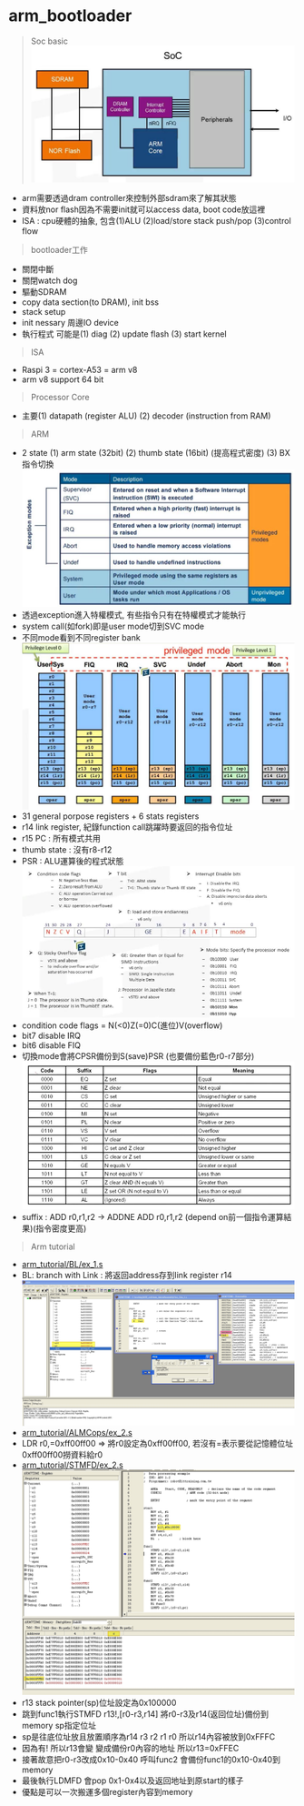 # arm_bootloader
> Soc basic
![alt soc_basic](https://github.com/chiweichiu/arm_bootloader/blob/main/utils/soc_basic.jpg) <br>
- arm需要透過dram controller來控制外部sdram來了解其狀態
- 資料放nor flash因為不需要init就可以access data, boot code放這裡
- ISA : cpu硬體的抽象, 包含(1)ALU (2)load/store stack push/pop (3)control flow
> bootloader工作
- 關閉中斷
- 關閉watch dog
- 驅動SDRAM
- copy data section(to DRAM), init bss
- stack setup
- init nessary 周邊IO device
- 執行程式 可能是(1) diag (2) update flash (3) start kernel
> ISA
- Raspi 3 = cortex-A53 = arm v8
- arm v8 support 64 bit
> Processor Core
- 主要(1) datapath (register ALU) (2) decoder (instruction from RAM)
> ARM
- 2 state (1) arm state (32bit) (2) thumb state (16bit) (提高程式密度) (3) BX指令切換
![alt arm_processor_mode](https://github.com/chiweichiu/arm_bootloader/blob/main/utils/arm_processor_mode.jpg) <br>
- 透過exception進入特權模式, 有些指令只有在特權模式才能執行
- system call(如fork)即是user mode切到SVC mode
- 不同mode看到不同register bank 
![alt register_bank](https://github.com/chiweichiu/arm_bootloader/blob/main/utils/register_bank.jpg) <br>
- 31 general porpose registers + 6 stats registers
- r14 link register, 紀錄function call跳躍時要返回的指令位址
- r15 PC : 所有模式共用
- thumb state : 沒有r8-r12
- PSR : ALU運算後的程式狀態
![alt psr](https://github.com/chiweichiu/arm_bootloader/blob/main/utils/psr.jpg) <br>
- condition code flags = N(<0)Z(=0)C(進位)V(overflow)
- bit7 disable IRQ
- bit6 disable FIQ
- 切換mode會將CPSR備份到S(save)PSR (也要備份藍色r0-r7部分)
![alt condition_flag](https://github.com/chiweichiu/arm_bootloader/blob/main/utils/condtion_flag.jpg) <br>
- suffix : ADD r0,r1,r2 -> ADDNE ADD r0,r1,r2 (depend on前一個指令運算結果)(指令密度更高)
> Arm tutorial
- [arm_tutorial/BL/ex_1.s](https://github.com/chiweichiu/arm_bootloader/blob/main/arm_tutoial/BL/ex_1.s)
- BL: branch with Link : 將返回address存到link register r14
![alt bl_example](https://github.com/chiweichiu/arm_bootloader/blob/main/utils/bl_example.jpg) <br>  
- [arm_tutorial/ALMCops/ex_2.s](https://github.com/chiweichiu/arm_bootloader/blob/main/arm_tutoial/ALMCops/ex_2.s)
- LDR r0,=0xff00ff00 => 將r0設定為0xff00ff00, 若沒有=表示要從記憶體位址0xff00ff00撈資料給r0
- [arm_tutorial/STMFD/ex_2.s](https://github.com/chiweichiu/arm_bootloader/blob/main/arm_tutoial/STMFD/ex_2.s)
![alt stmfd](https://github.com/chiweichiu/arm_bootloader/blob/main/utils/stmfd.jpg) <br>  
- r13 stack pointer(sp)位址設定為0x100000
- 跳到func1執行STMFD r13!,[r0-r3,r14] 將r0-r3及r14(返回位址)備份到memory sp指定位址
- sp是往底位址放且放置順序為r14 r3 r2 r1 r0 所以r14內容被放到0xFFFC
- 因為有! 所以r13會變 變成備份r0內容的地址 所以r13=0xFFEC
- 接著故意把r0-r3改成0x10-0x40 呼叫func2 會備份func1的0x10-0x40到memory
- 最後執行LDMFD 會pop 0x1-0x4以及返回地址到原start的樣子
- 優點是可以一次搬運多個register內容到memory






